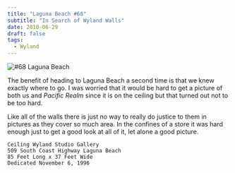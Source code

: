 ```yaml
---
title: "Laguna Beach #68"
subtitle: "In Search of Wyland Walls"
date: 2010-06-29
draft: false
tags:
  - Wyland
---
```


![#68 Laguna Beach](../images/68-lagunabeach.jpg)

The benefit of heading to Laguna Beach a second time is that we knew exactly where to go. I was worried that it would be hard to get a picture of both us and _Pacific Realm_ since it is on the ceiling but that turned out not to be too hard.

Like all of the walls there is just no way to really do justice to them in pictures as they cover so much area. In the confines of a store it was hard enough just to get a good look at all of it, let alone a good picture.

```
Ceiling Wyland Studio Gallery
509 South Coast Highway Laguna Beach
85 Feet Long x 37 Feet Wide
Dedicated November 6, 1996
```

